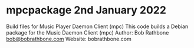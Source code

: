 # mpcpackage 2nd January 2022
Build files for Music Player Daemon Client (mpc)
This code builds a Debian package for the Music Daemon Client (mpc)
Author: Bob Rathbone bob@bobrathbone.com
Website: bobrathbone.com
